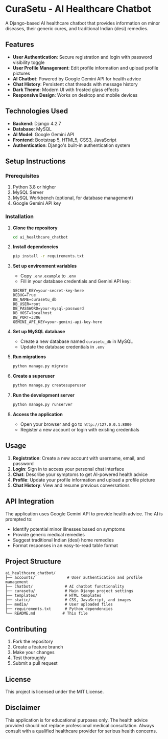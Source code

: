 # CuraSetu - AI Healthcare Chatbot

A Django-based AI healthcare chatbot that provides information on minor diseases, their generic cures, and traditional Indian (desi) remedies.

## Features

- **User Authentication**: Secure registration and login with password visibility toggle
- **User Profile Management**: Edit profile information and upload profile pictures
- **AI Chatbot**: Powered by Google Gemini API for health advice
- **Chat History**: Persistent chat threads with message history
- **Dark Theme**: Modern UI with frosted glass effects
- **Responsive Design**: Works on desktop and mobile devices

## Technologies Used

- **Backend**: Django 4.2.7
- **Database**: MySQL
- **AI Model**: Google Gemini API
- **Frontend**: Bootstrap 5, HTML5, CSS3, JavaScript
- **Authentication**: Django's built-in authentication system

## Setup Instructions

### Prerequisites

1. Python 3.8 or higher
2. MySQL Server
3. MySQL Workbench (optional, for database management)
4. Google Gemini API key

### Installation

1. **Clone the repository**
   ```bash
   cd ai_healthcare_chatbot
   ```

2. **Install dependencies**
   ```bash
   pip install -r requirements.txt
   ```

3. **Set up environment variables**
   - Copy `.env.example` to `.env`
   - Fill in your database credentials and Gemini API key:
   ```
   SECRET_KEY=your-secret-key-here
   DEBUG=True
   DB_NAME=curasetu_db
   DB_USER=root
   DB_PASSWORD=your-mysql-password
   DB_HOST=localhost
   DB_PORT=3306
   GEMINI_API_KEY=your-gemini-api-key-here
   ```

4. **Set up MySQL database**
   - Create a new database named `curasetu_db` in MySQL
   - Update the database credentials in `.env`

5. **Run migrations**
   ```bash
   python manage.py migrate
   ```

6. **Create a superuser**
   ```bash
   python manage.py createsuperuser
   ```

7. **Run the development server**
   ```bash
   python manage.py runserver
   ```

8. **Access the application**
   - Open your browser and go to `http://127.0.0.1:8000`
   - Register a new account or login with existing credentials

## Usage

1. **Registration**: Create a new account with username, email, and password
2. **Login**: Sign in to access your personal chat interface
3. **Chat**: Describe your symptoms to get AI-powered health advice
4. **Profile**: Update your profile information and upload a profile picture
5. **Chat History**: View and resume previous conversations

## API Integration

The application uses Google Gemini API to provide health advice. The AI is prompted to:
- Identify potential minor illnesses based on symptoms
- Provide generic medical remedies
- Suggest traditional Indian (desi) home remedies
- Format responses in an easy-to-read table format

## Project Structure

```
ai_healthcare_chatbot/
├── accounts/              # User authentication and profile management
├── chatbot/              # AI chatbot functionality
├── curasetu/             # Main Django project settings
├── templates/            # HTML templates
├── static/               # CSS, JavaScript, and images
├── media/                # User uploaded files
├── requirements.txt      # Python dependencies
└── README.md            # This file
```

## Contributing

1. Fork the repository
2. Create a feature branch
3. Make your changes
4. Test thoroughly
5. Submit a pull request

## License

This project is licensed under the MIT License.

## Disclaimer

This application is for educational purposes only. The health advice provided should not replace professional medical consultation. Always consult with a qualified healthcare provider for serious health concerns.